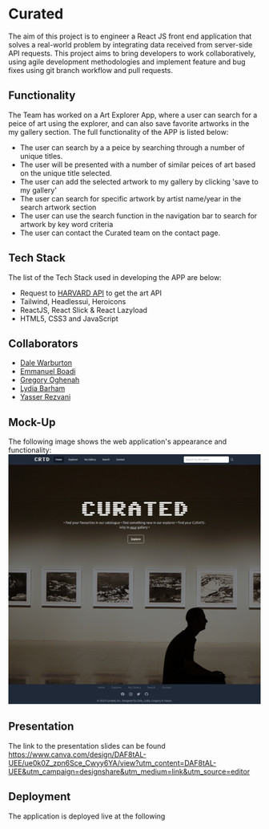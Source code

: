 # Curated

The aim of this project is to engineer a React JS front end application that solves a real-world problem by integrating data received from server-side API requests. This project aims to bring developers to work collaboratively, using agile development methodologies and implement feature and bug fixes using git branch workflow and pull requests.

## Functionality

The Team has worked on a Art Explorer App, where a user can search for a peice of art using the explorer, and can also save favorite artworks in the my gallery section. The full functionality of the APP is listed below:

* The user can search by a a peice by searching through a number of unique titles.
* The user will be presented with a number of similar peices of art based on the unique title selected.
* The user can add the selected artwork to my gallery by clicking 'save to my gallery'
* The user can search for specific artwork by artist name/year in the search artwork section
* The user can use the search function in the navigation bar to search for artwork by key word criteria
* The user can contact the Curated team on the contact page.

## Tech Stack

The list of the Tech Stack used in developing the APP are below:

* Request to [HARVARD API](https://api.harvardartmuseums.org) to get the art API
* Tailwind, Headlessui, Heroicons
* ReactJS, React Slick & React Lazyload
* HTML5, CSS3 and JavaScript

## Collaborators

* [Dale Warburton](https://github.com/Dezmondo7)
* [Emmanuel Boadi](https://github.com/emmaboadi)
* [Gregory Oghenah](https://github.com/kenigreg)
* [Lydia Barham](https://github.com/lydiabarham)
* [Yasser Rezvani](https://github.com/yrezvani)

## Mock-Up

The following image shows the web application's appearance and functionality: 
![Cuated](public/Curated.png)
## Presentation

The link to the presentation slides can be found https://www.canva.com/design/DAF8tAL-UEE/ue0k0Z_zpn6Sce_Cwyy6YA/view?utm_content=DAF8tAL-UEE&utm_campaign=designshare&utm_medium=link&utm_source=editor 

## Deployment

The application is deployed live at the following 

